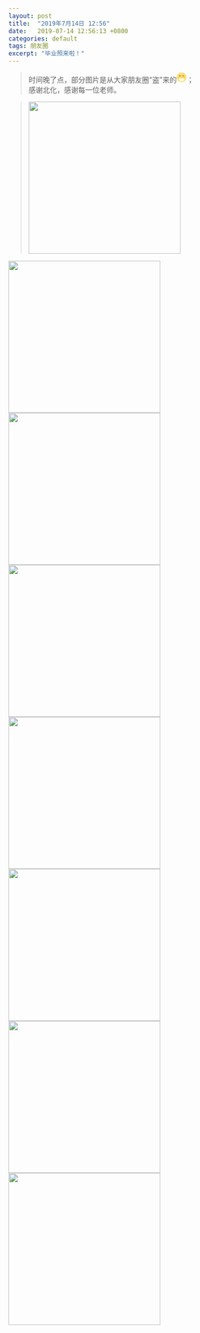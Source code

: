 ```yaml
---
layout: post
title:  "2019年7月14日 12:56"
date:   2019-07-14 12:56:13 +0800
categories: default
tags: 朋友圈
excerpt: "毕业照来啦！"
---
```


> 时间晚了点，部分图片是从大家朋友圈“盗”来的<svg t="1568468043155" class="icon" viewBox="0 0 1024 1024" version="1.1" xmlns="http://www.w3.org/2000/svg" p-id="1497" width="20" height="20"><path d="M510.3616 512m-495.2064 0a495.2064 495.2064 0 1 0 990.4128 0 495.2064 495.2064 0 1 0-990.4128 0Z" fill="#FDDF6D" p-id="1498"></path><path d="M494.725858 228.95059a103.6288 57.7536 15.8 1 0 31.450329-111.143106 103.6288 57.7536 15.8 1 0-31.450329 111.143106Z" fill="#FCEB88" p-id="1499"></path><path d="M409.6 430.8992a20.0704 20.0704 0 0 1-19.6608-21.2992 46.2848 46.2848 0 1 0-92.16 0 19.6608 19.6608 0 0 1-19.6608 19.6608 20.0704 20.0704 0 0 1-19.6608-19.6608 85.6064 85.6064 0 1 1 170.8032 0 19.6608 19.6608 0 0 1-19.6608 21.2992zM742.1952 430.8992a20.0704 20.0704 0 0 1-19.6608-19.6608 46.2848 46.2848 0 1 0-92.16 0 19.6608 19.6608 0 0 1-19.6608 19.6608 20.0704 20.0704 0 0 1-19.6608-19.6608 85.6064 85.6064 0 1 1 170.8032 0 19.6608 19.6608 0 0 1-19.6608 19.6608z" fill="#7F184C" p-id="1500"></path><path d="M226.5088 522.24a65.1264 65.1264 0 0 0-65.1264 65.1264h130.2528a65.1264 65.1264 0 0 0-65.1264-65.1264zM794.2144 522.24a65.1264 65.1264 0 0 0-65.1264 65.1264H860.16a65.1264 65.1264 0 0 0-65.9456-65.1264z" fill="#F9A880" p-id="1501"></path><path d="M510.3616 922.4192a283.8528 283.8528 0 0 1-283.8528-283.8528h567.7056a283.8528 283.8528 0 0 1-283.8528 283.8528z" fill="#FFFFFF" p-id="1502"></path><path d="M254.3616 761.4464a269.9264 269.9264 0 0 0 26.624 44.2368h458.752a301.8752 301.8752 0 0 0 26.624-44.2368z" fill="#E6E6E6" p-id="1503"></path></svg>；  
> 感谢北化，感谢每一位老师。  

> <img src="https://p.pstatp.com/origin/fe8d0000986894e8300e" width="300">
<img src="https://p.pstatp.com/origin/ff1300006d1e5151e632" width="300">
<img src="https://p.pstatp.com/origin/ff8d0000c3ea41e99bcc" width="300">
<img src="https://p.pstatp.com/origin/ff5b000039756581d0a5" width="300">
<img src="https://p.pstatp.com/origin/dc100002329e17dcfe01" width="300">
<img src="https://p.pstatp.com/origin/13723000021fa2d43bf04" width="300">
<img src="https://p.pstatp.com/origin/ffde0000547b659b35d7" width="300">
<img src="https://p.pstatp.com/origin/ff8200002f1e0468028d" width="300">